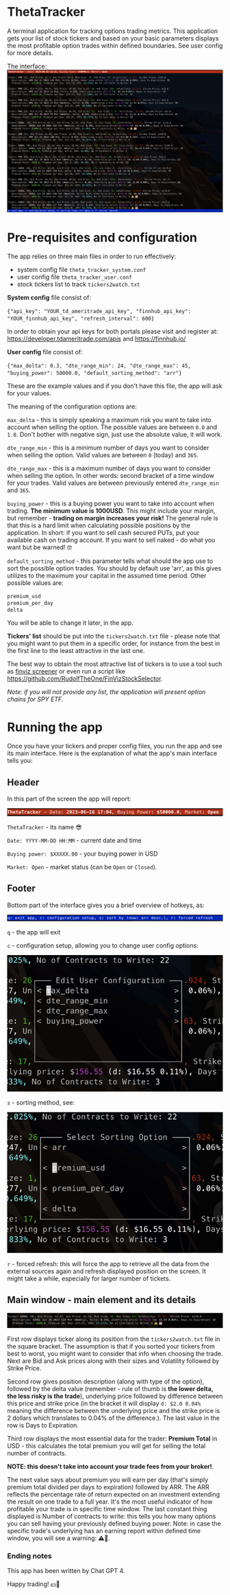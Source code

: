 # ThetaTracker
A terminal application for tracking options trading metrics.
This application gets your list of stock tickers and based on your basic parameters displays the most profitable option trades within defined boundaries.
See user config for more details.

The interface:
![theta-tracker-interface.png](resources%2Ftheta-tracker-interface.png)

# Pre-requisites and configuration
The app relies on three main files in order to run effectively:
* system config file `theta_tracker_system.conf`
* user config file `theta_tracker_user.conf`
* stock tickers list to track `tickers2watch.txt`

**System config** file consist of:

`{"api_key": "YOUR_td_ameritrade_api_key", "finnhub_api_key": "YOUR_finnhub_api_key", "refresh_interval": 600}`

In order to obtain your api keys for both portals please visit and register at:
https://developer.tdameritrade.com/apis
and
https://finnhub.io/

**User config** file consist of:

`{"max_delta": 0.3, "dte_range_min": 24, "dte_range_max": 45, "buying_power": 50000.0, "default_sorting_method": "arr"}`

These are the example values and if you don't have this file, the app will ask for your values.

The meaning of the configuration options are:

`max_delta` - this is simply speaking a maximum risk you want to take into account when selling the option. The possible values are between `0.0` and `1.0`. Don't bother with negative sign, just use the absolute value, it will work.

`dte_range_min` - this is a minimum number of days you want to consider when selling the option. Valid values are between `0` (today) and `365`.

`dte_range_max` - this is a maximum number of days you want to consider when selling the option. In other words: second bracket of a time window for your trades. Valid values are between previously entered `dte_range_min` and `365`.

`buying_power` - this is a buying power you want to take into account when trading. **The minimum value is 1000USD**. This might include your margin, but remember - **trading on margin increases your risk!**
The general rule is that this is a hard limit when calculating possible positions by the application. In short: if you want to sell cash secured PUTs, put your available cash on trading account. If you want to sell naked - do what you want but be warned! 🤓

`default_sorting_method` - this parameter tells what should the app use to sort the possible option trades. You should by default use 'arr', as this gives utilizes to the maximum your capital in the assumed time period. Other possible values are: 

    premium_usd
    premium_per_day
    delta

You will be able to change it later, in the app.

**Tickers' list** should be put into the `tickers2watch.txt` file - please note that you might want to put them in a specific order, for instance from the best in the first line to the least attractive in the last one.

The best way to obtain the most attractive list of tickers is to use a tool such as [finviz screener](https://finviz.com/screener.ashx) or even run a script like https://github.com/RudolfTheOne/FinVizStockSelector.

_Note: if you will not provide any list, the application will present option chains for SPY ETF._

# Running the app
Once you have your tickers and proper config files, you run the app and see its main interface.
Here is the explanation of what the app's main interface tells you:
## Header
In this part of the screen the app will report:

![header.png](resources%2Fheader.png)

`ThetaTracker` - its name 😎

`Date: YYYY-MM-DD HH:MM` - current date and time

`Buying power: $XXXXX.00` - your buying power in USD

`Market: Open` - market status (can be `Open` or `Closed`).

## Footer
Bottom part of the interface gives you a brief overview of hotkeys, as:

![footer.png](resources%2Ffooter.png)

`q` - the app will exit

`c` - configuration setup, allowing you to change user config options:

![config.png](resources%2Fconfig.png)

`s` - sorting method, see:

![sorting.png](resources%2Fsorting.png)

`r` - forced refresh: this will force the app to retrieve all the data from the external sources again and refresh displayed position on the screen. It might take a while, especially for larger number of tickets.

## Main window - main element and its details

![position.png](resources%2Fposition.png)

First row displays ticker along its position from the `tickers2watch.txt` file in the square 
bracket. 
The assumption is that if you sorted your tickers from best to worst, you might want to 
consider that info when choosing the trade. Next are Bid and Ask prices along with their 
sizes and Volatility followed by Strike Price.

Second row gives position description (along with type of the option), followed by the delta 
value (remember - rule of thumb is **the lower delta, the less risky is the trade**), 
underlying price followed by difference between this price and strike price (in the 
bracket it will display `d: $2.0 0.04%` meaning the difference between the underlying price 
and the strike price is 2 dollars which translates to 0.04% of the difference.). The last 
value in the row is Days to Expiration.

Third row displays the most essential data for the trader: **Premium Total** in USD - this 
calculates the total premium you will get for selling the total number of contracts.

**NOTE: this doesn't take into account your trade fees from your broker!**. 

The next value says about premium you will earn per day (that's simply premium total 
divided per days to expiration) followed by ARR. The ARR reflects the percentage rate of return 
expected on an investment extending the result on one trade to a full year. It's the most 
useful indicator of how profitable your trade is in specific time window.
The last constant thing displayed is Number of contracts to write: this tells you how many options you can sell having your previously defined buying power.
Note: in case the specific trade's underlying has an earning report within defined time window, you will see a warning: ⚠️📆.

### Ending notes
This app has been written by Chat GPT 4.

Happy trading! 💵💪
